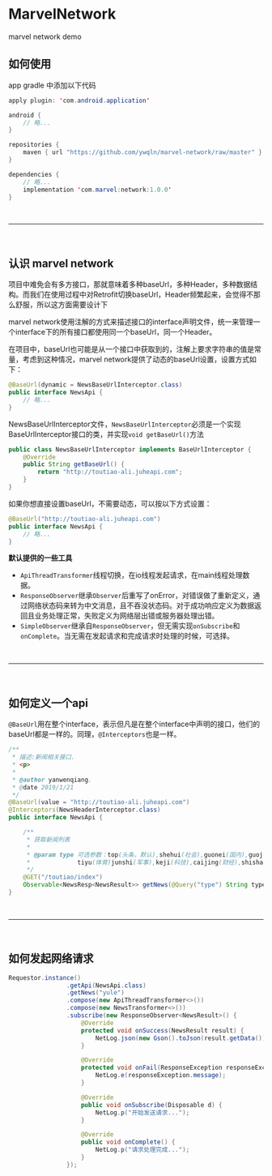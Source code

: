 # MarvelNetwork
marvel network demo


## 如何使用

app gradle 中添加以下代码

``` java
apply plugin: 'com.android.application'

android {
    // 略...
}

repositories {
    maven { url "https://github.com/ywqln/marvel-network/raw/master" }
}

dependencies {
    // 略...
    implementation 'com.marvel:network:1.0.0'
}
```
<br/>

---

<br/>

## 认识 marvel network
项目中难免会有多方接口，那就意味着多种baseUrl，多种Header，多种数据结构。而我们在使用过程中对Retrofit切换baseUrl，Header频繁起来，会觉得不那么舒服，所以这方面需要设计下<br/>

marvel network使用注解的方式来描述接口的interface声明文件，统一来管理一个interface下的所有接口都使用同一个baseUrl，同一个Header。<br/>

在项目中，baseUrl也可能是从一个接口中获取到的，注解上要求字符串的值是常量，考虑到这种情况，marvel network提供了动态的baseUrl设置，设置方式如下：
``` java
@BaseUrl(dynamic = NewsBaseUrlInterceptor.class)
public interface NewsApi {
    // 略...
}
```
NewsBaseUrlInterceptor文件，`NewsBaseUrlInterceptor`必须是一个实现BaseUrlInterceptor接口的类，并实现`void getBaseUrl()`方法
``` java
public class NewsBaseUrlInterceptor implements BaseUrlInterceptor {
    @Override
    public String getBaseUrl() {
        return "http://toutiao-ali.juheapi.com";
    }
}
```

如果你想直接设置baseUrl，不需要动态，可以按以下方式设置：

``` java
@BaseUrl("http://toutiao-ali.juheapi.com")
public interface NewsApi {
    // 略...
}
```

**默认提供的一些工具**
- `ApiThreadTransformer`线程切换，在io线程发起请求，在main线程处理数据。
- `ResponseObserver`继承`Observer`后重写了onError，对错误做了重新定义，通过网络状态码来转为中文消息，且不吞没状态码。对于成功响应定义为数据返回且业务处理正常，失败定义为网络层出错或服务器处理出错。
- `SimpleObserver`继承自`ResponseObserver`，但无需实现`onSubscribe`和`onComplete`。当无需在发起请求和完成请求时处理的时候，可选择。

<br/>

---

<br/>



## 如何定义一个api

`@BaseUrl`用在整个interface，表示但凡是在整个interface中声明的接口，他们的baseUrl都是一样的。同理，`@Interceptors`也是一样。

``` java
/**
 * 描述:新闻相关接口.
 * <p>
 *
 * @author yanwenqiang.
 * @date 2019/1/21
 */
@BaseUrl(value = "http://toutiao-ali.juheapi.com")
@Interceptors(NewsHeaderInterceptor.class)
public interface NewsApi {

    /**
     * 获取新闻列表
     *
     * @param type 可选参数：top(头条，默认),shehui(社会),guonei(国内),guoji(国际),yule(娱乐),
     *             tiyu(体育)junshi(军事),keji(科技),caijing(财经),shishang(时尚)
     */
    @GET("/toutiao/index")
    Observable<NewsResp<NewsResult>> getNews(@Query("type") String type);
}
```
<br/>

---

<br/>

## 如何发起网络请求

``` java
Requestor.instance()
                .getApi(NewsApi.class)
                .getNews("yule")
                .compose(new ApiThreadTransformer<>())
                .compose(new NewsTransformer<>())
                .subscribe(new ResponseObserver<NewsResult>() {
                    @Override
                    protected void onSuccess(NewsResult result) {
                        NetLog.json(new Gson().toJson(result.getData()));
                    }

                    @Override
                    protected void onFail(ResponseException responseException) {
                        NetLog.e(responseException.message);
                    }

                    @Override
                    public void onSubscribe(Disposable d) {
                        NetLog.p("开始发送请求...");
                    }

                    @Override
                    public void onComplete() {
                        NetLog.p("请求处理完成...");
                    }
                });
```